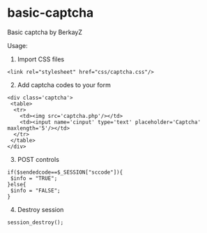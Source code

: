 # basic-captcha
Basic captcha by BerkayZ

Usage:

1) Import CSS files
```
<link rel="stylesheet" href="css/captcha.css"/>
```

2) Add captcha codes to your form
```
<div class='captcha'>
 <table>
  <tr>
    <td><img src='captcha.php'/></td>
    <td><input name='cinput' type='text' placeholder='Captcha' maxlength='5'/></td>
  </tr>
 </table>
</div>
```

3) POST controls
```
if($sendedcode==$_SESSION["sccode"]){
 $info = "TRUE";
}else{
 $info = "FALSE";
}
```

4) Destroy session
```
session_destroy(); 
```
